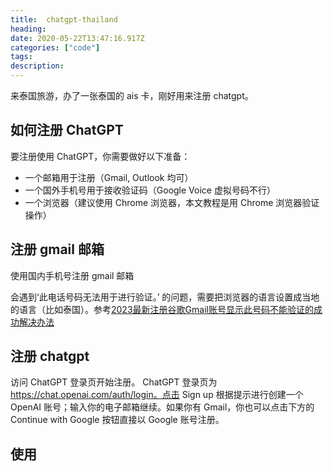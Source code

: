 ```yaml
---
title:  chatgpt-thailand
heading:
date: 2020-05-22T13:47:16.917Z
categories: ["code"]
tags: 
description: 
---
```


来泰国旅游，办了一张泰国的 ais 卡，刚好用来注册 chatgpt。

## 如何注册 ChatGPT
要注册使用 ChatGPT，你需要做好以下准备：
- 一个邮箱用于注册（Gmail, Outlook 均可）
- 一个国外手机号用于接收验证码（Google Voice 虚拟号码不行）
- 一个浏览器（建议使用 Chrome 浏览器，本文教程是用 Chrome 浏览器验证操作）


## 注册 gmail 邮箱

使用国内手机号注册 gmail 邮箱

会遇到‘此电话号码无法用于进行验证。’ 的问题，需要把浏览器的语言设置成当地的语言（比如泰国）。参考[2023最新注册谷歌Gmail账号显示此号码不能验证的成功解决办法](https://cloud.tencent.com/developer/article/1990896)



## 注册 chatgpt
访问 ChatGPT 登录页开始注册。
ChatGPT 登录页为 https://chat.openai.com/auth/login。点击 Sign up 根据提示进行创建一个 OpenAI 账号；输入你的电子邮箱继续。如果你有 Gmail，你也可以点击下方的 Continue with Google 按钮直接以 Google 账号注册。


## 使用

